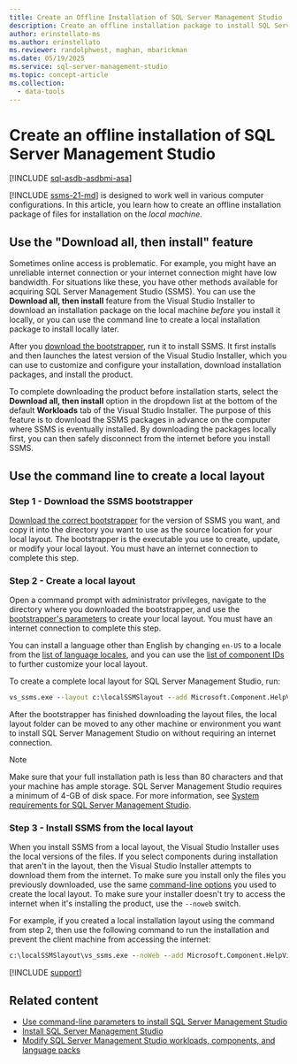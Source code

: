 ```yaml
---
title: Create an Offline Installation of SQL Server Management Studio
description: Create an offline installation package to install SQL Server Management Studio (SSMS) offline when you have an unreliable internet connection or low bandwidth.
author: erinstellato-ms
ms.author: erinstellato
ms.reviewer: randolphwest, maghan, mbarickman
ms.date: 05/19/2025
ms.service: sql-server-management-studio
ms.topic: concept-article
ms.collection:
  - data-tools
---
```

# Create an offline installation of SQL Server Management Studio

[!INCLUDE [sql-asdb-asdbmi-asa](../includes/applies-to-version/sql-asdb-asdbmi-asa.md)]

[!INCLUDE [ssms-21-md](../includes/ssms-21-md.md)] is designed to work well in various computer configurations. In this article, you learn how to create an offline installation package of files for installation on the *local machine*.

## Use the "Download all, then install" feature

Sometimes online access is problematic. For example, you might have an unreliable internet connection or your internet connection might have low bandwidth. For situations like these, you have other methods available for acquiring SQL Server Management Studio (SSMS). You can use the **Download all, then install** feature from the Visual Studio Installer to download an installation package on the local machine *before* you install it locally, or you can use the command line to create a local installation package to install locally later.

After you [download the bootstrapper](#step-1---download-the-ssms-bootstrapper), run it to install SSMS. It first installs and then launches the latest version of the Visual Studio Installer, which you can use to customize and configure your installation, download installation packages, and install the product.

To complete downloading the product before installation starts, select the **Download all, then install** option in the dropdown list at the bottom of the default **Workloads** tab of the Visual Studio Installer. The purpose of this feature is to download the SSMS packages in advance on the computer where SSMS is eventually installed. By downloading the packages locally first, you can then safely disconnect from the internet before you install SSMS.

## Use the command line to create a local layout

### Step 1 - Download the SSMS bootstrapper

[Download the correct bootstrapper](install.md) for the version of SSMS you want, and copy it into the directory you want to use as the source location for your local layout. The bootstrapper is the executable you use to create, update, or modify your local layout. You must have an internet connection to complete this step.

### Step 2 - Create a local layout

Open a command prompt with administrator privileges, navigate to the directory where you downloaded the bootstrapper, and use the [bootstrapper's parameters](command-line-parameters.md#layout-command-and-command-line-parameters) to create your local layout. You must have an internet connection to complete this step.

You can install a language other than English by changing `en-US` to a locale from the [list of language locales](command-line-parameters.md#list-of-language-locales), and you can use the [list of component IDs](workload-component-ids.md) to further customize your local layout.

To create a complete local layout for SQL Server Management Studio, run:

```cmd
vs_ssms.exe --layout c:\localSSMSlayout --add Microsoft.Component.HelpViewer
```

After the bootstrapper has finished downloading the layout files, the local layout folder can be moved to any other machine or environment you want to install SQL Server Management Studio on without requiring an internet connection.

> [!NOTE]  
> Make sure that your full installation path is less than 80 characters and that your machine has ample storage. SQL Server Management Studio requires a minimum of 4-GB of disk space. For more information, see [System requirements for SQL Server Management Studio](../system-requirements.md).

### Step 3 - Install SSMS from the local layout

When you install SSMS from a local layout, the Visual Studio Installer uses the local versions of the files. If you select components during installation that aren't in the layout, then the Visual Studio Installer attempts to download them from the internet. To make sure you install only the files you previously downloaded, use the same [command-line options](command-line-parameters.md) you used to create the local layout. To make sure your installer doesn't try to access the internet when it's installing the product, use the `--noweb` switch.

For example, if you created a local installation layout using the command from step 2, then use the following command to run the installation and prevent the client machine from accessing the internet:

```cmd
c:\localSSMSlayout\vs_ssms.exe --noWeb --add Microsoft.Component.HelpViewer
```

[!INCLUDE [support](../includes/support.md)]

## Related content

- [Use command-line parameters to install SQL Server Management Studio](command-line-parameters.md)
- [Install SQL Server Management Studio](install.md)
- [Modify SQL Server Management Studio workloads, components, and language packs](modify.md)
